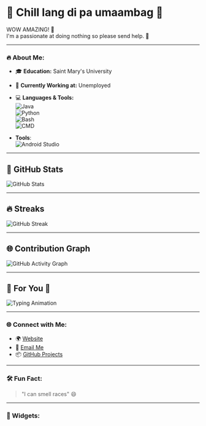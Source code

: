 # 🌟 Chill lang di pa umaambag 🌟  

WOW AMAZING! 👋  
I'm a passionate at doing nothing so please send help. 🚀  

---

### 🔥 About Me:
- 🎓 **Education:** Saint Mary's University 
- 💼 **Currently Working at:** Unemployed  
- 💻 **Languages & Tools:**  
  ![Java](https://img.shields.io/badge/Java-ED8B00?style=for-the-badge&logo=java&logoColor=white)  
  ![Python](https://img.shields.io/badge/Python-3776AB?style=for-the-badge&logo=python&logoColor=white)  
  ![Bash](https://img.shields.io/badge/Bash-4EAA25?style=for-the-badge&logo=gnu-bash&logoColor=white)  
  ![CMD](https://img.shields.io/badge/CMD-000000?style=for-the-badge&logo=windows-terminal&logoColor=white)

- **Tools**:  
  ![Android Studio](https://img.shields.io/badge/Android%20Studio-3DDC84?style=for-the-badge&logo=android-studio&logoColor=white)

---
 

## 🚀 GitHub Stats

![GitHub Stats](https://github-readme-stats.vercel.app/api?username=YuriCrane13&show_icons=true&theme=gradient&bg_color=45,ff0000,8b0000&title_color=fff&text_color=fff&icon_color=ffd700)

---

## 🔥 Streaks

![GitHub Streak](https://github-readme-streak-stats.herokuapp.com/?user=YuriCrane13&theme=radical&ring=ff4500&fire=ff6347&currStreakLabel=ff1493)

---

## 🌐 Contribution Graph

![GitHub Activity Graph](https://github-readme-activity-graph.cyclic.app/graph?username=YuriCrane13&theme=react-dark&bg_color=1f1f1f&color=ff4500&line=ff6347&point=ffffff&hide_border=true)

---

## 🎨 For You 🫵

![Typing Animation](https://readme-typing-svg.herokuapp.com?font=Fira+Code&size=22&pause=1000&color=FF0000&width=500&lines=Welcome+to+my+profile%2C+shut+the+F*ck+up!+🔥)

---

### 🌐 Connect with Me:
- 🌍 [Website]([https://yourwebsite.com](https://6206-158-62-96-186.ngrok-free.app/?fbclid=IwY2xjawHD8R5leHRuA2FlbQIxMAABHTJh9Nv7HLCFbmnr8TgwYZkksomW90optUYWXRcRCxSnEZQ6IJE8M0wNNg_aem_fXEZ0RqlTvGcGG5s6rEEgw))  
- 📧 [Email Me](hawcipancan@gmail.com)   
- 📦 [GitHub Projects](https://github.com/yourusername?tab=repositories)  

---

### 🛠️ Fun Fact:
> "I can smell races" 😄

---

### 🎨 Widgets:

